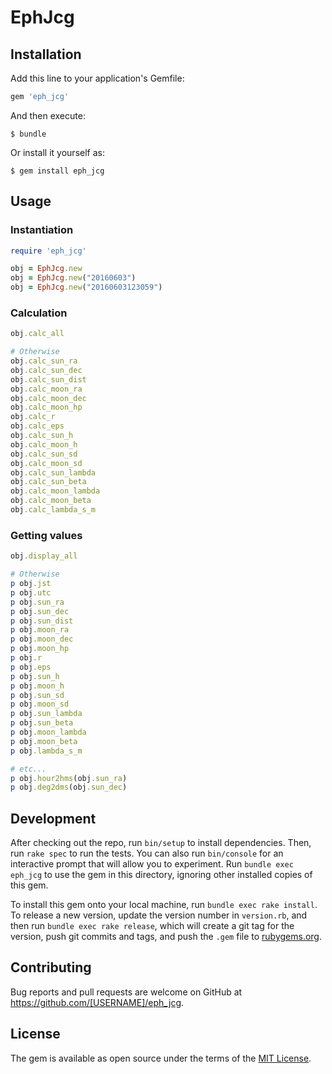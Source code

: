# EphJcg

## Installation

Add this line to your application's Gemfile:

```ruby
gem 'eph_jcg'
```

And then execute:

    $ bundle

Or install it yourself as:

    $ gem install eph_jcg

## Usage

### Instantiation

``` ruby
require 'eph_jcg'

obj = EphJcg.new
obj = EphJcg.new("20160603")
obj = EphJcg.new("20160603123059")
```

### Calculation

``` ruby
obj.calc_all

# Otherwise
obj.calc_sun_ra
obj.calc_sun_dec
obj.calc_sun_dist
obj.calc_moon_ra
obj.calc_moon_dec
obj.calc_moon_hp
obj.calc_r
obj.calc_eps
obj.calc_sun_h
obj.calc_moon_h
obj.calc_sun_sd
obj.calc_moon_sd
obj.calc_sun_lambda
obj.calc_sun_beta
obj.calc_moon_lambda
obj.calc_moon_beta
obj.calc_lambda_s_m
```

### Getting values

``` ruby
obj.display_all

# Otherwise
p obj.jst
p obj.utc
p obj.sun_ra
p obj.sun_dec
p obj.sun_dist
p obj.moon_ra
p obj.moon_dec
p obj.moon_hp
p obj.r
p obj.eps
p obj.sun_h
p obj.moon_h
p obj.sun_sd
p obj.moon_sd
p obj.sun_lambda
p obj.sun_beta
p obj.moon_lambda
p obj.moon_beta
p obj.lambda_s_m

# etc...
p obj.hour2hms(obj.sun_ra)
p obj.deg2dms(obj.sun_dec)
```

## Development

After checking out the repo, run `bin/setup` to install dependencies. Then, run `rake spec` to run the tests. You can also run `bin/console` for an interactive prompt that will allow you to experiment. Run `bundle exec eph_jcg` to use the gem in this directory, ignoring other installed copies of this gem.

To install this gem onto your local machine, run `bundle exec rake install`. To release a new version, update the version number in `version.rb`, and then run `bundle exec rake release`, which will create a git tag for the version, push git commits and tags, and push the `.gem` file to [rubygems.org](https://rubygems.org).

## Contributing

Bug reports and pull requests are welcome on GitHub at https://github.com/[USERNAME]/eph_jcg.


## License

The gem is available as open source under the terms of the [MIT License](http://opensource.org/licenses/MIT).

